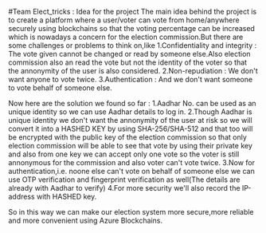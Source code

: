 #Team Elect_tricks : Idea for the project
The main idea behind the project is to create a platform where a user/voter can vote from home/anywhere securely using blockchains so that the voting percentage can be increased which is nowadays a concern for the election commission.But there are some challenges or problems to think on,like
1.Confidentiality and integrity : The vote given cannot be changed or read by someone else.Also election commission also an read the vote but not the identity of the voter so that the annonymity of the user is also considered.
2.Non-repudiation : We don't want anyone to vote twice. 
3.Authentication : And we don't want someone to vote behalf of someone else.

Now here are the solution we found so far : 
1.Aadhar No. can be used as an unique identity so we can use Aadhar details to log in.
2.Though Aadhar is unique identity we don't want the annonymity of the user at risk so we will convert it into a HASHED KEY by using
  SHA-256/SHA-512 and that too will be encrypted with the public key of the election commission so that only election commission will be 
  able to see that vote by using their private key and also from one key we can accept only one vote so the voter is still annonymous for the commission and also
  voter can't vote twice.
3.Now for authentication,i.e. noone else can't vote on behalf of someone else we can use OTP verification and fingerprint verification as     well(The details are already with Aadhar to verify)
4.For more security we'll also record the IP-address with HASHED key.

So in this way we can make our election system more secure,more reliable and more convenient using Azure Blockchains.
